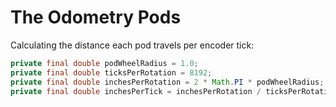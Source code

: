# The Odometry Pods

Calculating the distance each pod travels per encoder tick:

``` Java
private final double podWheelRadius = 1.0;
private final double ticksPerRotation = 8192;
private final double inchesPerRotation = 2 * Math.PI * podWheelRadius;
private final double inchesPerTick = inchesPerRotation / ticksPerRotation;
```

